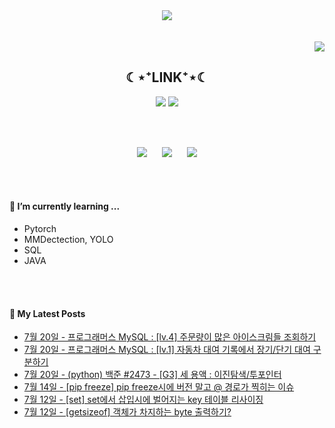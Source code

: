 

<div align="center">
<img src="https://capsule-render.vercel.app/api?type=waving&color=timeGradient&height=300&section=header&text=JAMONG%205&fontSize=90" /> <br>
<!-- <body style="font-size:100px">반갑습니다! 머신러닝 엔지니어, CV 딥러닝 모델링 직무를 지망하는 개발자의 깃허브 입니다.</body> -->
<br><br>
</div>
<div align="right">
  <img src="https://hits.seeyoufarm.com/api/count/incr/badge.svg?url=https%3A%2F%2Fgithub.com%2Fjennifer060697&count_bg=%23708FD3&title_bg=%23515151&icon=ghostery.svg&icon_color=%23E7E7E7&title=HITS%21%21&edge_flat=false"/>
</div>

<h2 align="center">☾⋆⁺LINK⁺⋆☾</h2>
<div align="center">
  <a href="https://jamong-5.tistory.com/"><img src="https://img.shields.io/badge/DailyBlog-09B3AF?style=flat-square&logo=Tistory&logoColor=white&link=https://jamong-5.tistory.com/"/></a>
<!--   <a href="https://www.kaggle.com/jamong5"><img src="https://img.shields.io/badge/Kaggle-20BEFF?style=flat-square&logo=Kaggle&logoColor=white&link=https://www.kaggle.com/jamong5"/></a> -->
  <a href="mailto:oennifer060697@gmail.com"><img src="https://img.shields.io/badge/Email-FF4785?style=flat-square&logo=Gmail&logoColor=white&link=mailto:oennifer060697@gmail.com"/></a>
</div>

<!-- <h2 align="center">☾⋆⁺Available⁺⋆☾</h2>
<div align="center">
  <img src="https://img.shields.io/badge/Python-00B1E7?logo=Python&logoColor=white"/>
  <img src="https://img.shields.io/badge/C++-00599C?logo=C%2B%2B&logoColor=white"/>
  <img src="https://img.shields.io/badge/C-000000?logo=C&logoColor=white"/>
</div> -->

<br><br>

<div align="center">
  <img src = "https://github-readme-stats.vercel.app/api?username=jennifer060697&theme=great-gatsby&show_icons=true">
  <t>&nbsp;&nbsp;&nbsp;&nbsp;</t>
  <img src = "http://mazassumnida.wtf/api/v2/generate_badge?boj=jennifer0606">
  <t>&nbsp;&nbsp;&nbsp;&nbsp;</t>
  <img src = "https://github-readme-stats.vercel.app/api/top-langs/?username=jennifer060697&layout=compact">
</div>

<br><br>

#### 🌱 I’m currently learning ...
- Pytorch
- MMDectection, YOLO
- SQL
- JAVA

<br><br>
#### 🌱 My Latest Posts

 - [7월 20일 - 프로그래머스 MySQL : [lv.4] 주문량이 많은 아이스크림들 조회하기](https://jamong-5.tistory.com/entry/%ED%94%84%EB%A1%9C%EA%B7%B8%EB%9E%98%EB%A8%B8%EC%8A%A4-MySQL-lv4-%EC%A3%BC%EB%AC%B8%EB%9F%89%EC%9D%B4-%EB%A7%8E%EC%9D%80-%EC%95%84%EC%9D%B4%EC%8A%A4%ED%81%AC%EB%A6%BC%EB%93%A4-%EC%A1%B0%ED%9A%8C%ED%95%98%EA%B8%B0)
 - [7월 20일 - 프로그래머스 MySQL : [lv.1] 자동차 대여 기록에서 장기/단기 대여 구분하기](https://jamong-5.tistory.com/entry/%ED%94%84%EB%A1%9C%EA%B7%B8%EB%9E%98%EB%A8%B8%EC%8A%A4-MySQL-lv1-%EC%9E%90%EB%8F%99%EC%B0%A8-%EB%8C%80%EC%97%AC-%EA%B8%B0%EB%A1%9D%EC%97%90%EC%84%9C-%EC%9E%A5%EA%B8%B0%EB%8B%A8%EA%B8%B0-%EB%8C%80%EC%97%AC-%EA%B5%AC%EB%B6%84%ED%95%98%EA%B8%B0)
 - [7월 20일 - (python) 백준 #2473 - [G3] 세 용액 : 이진탐색/투포인터](https://jamong-5.tistory.com/entry/%EB%B0%B1%EC%A4%80-python-2473-G3-%EC%84%B8-%EC%9A%A9%EC%95%A1-%EC%9D%B4%EC%A7%84%ED%83%90%EC%83%89%ED%88%AC%ED%8F%AC%EC%9D%B8%ED%84%B0)
 - [7월 14일 - [pip freeze] pip freeze시에 버전 말고 @ 경로가 찍히는 이슈](https://jamong-5.tistory.com/entry/pip-freeze-pip-freeze%EC%8B%9C%EC%97%90-%EB%B2%84%EC%A0%84-%EB%A7%90%EA%B3%A0-%EA%B2%BD%EB%A1%9C%EA%B0%80-%EC%B0%8D%ED%9E%88%EB%8A%94-%EC%9D%B4%EC%8A%88)
 - [7월 12일 - [set] set에서 삽입시에 벌어지는 key 테이블 리사이징](https://jamong-5.tistory.com/entry/set-set%EC%97%90%EC%84%9C-%EC%82%BD%EC%9E%85%EC%8B%9C%EC%97%90-%EB%B2%8C%EC%96%B4%EC%A7%80%EB%8A%94-key-%ED%85%8C%EC%9D%B4%EB%B8%94-%EB%A6%AC%EC%82%AC%EC%9D%B4%EC%A7%95)
 - [7월 12일 - [getsizeof] 객체가 차지하는 byte 출력하기?](https://jamong-5.tistory.com/entry/getsizeof-%EA%B0%9D%EC%B2%B4%EA%B0%80-%EC%B0%A8%EC%A7%80%ED%95%98%EB%8A%94-byte-%EC%B6%9C%EB%A0%A5%ED%95%98%EA%B8%B0)
